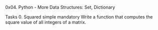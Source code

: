 
0x04. Python - More Data Structures: Set, Dictionary

Tasks
0. Squared simple
mandatory
Write a function that computes the square value of all integers of a matrix.
